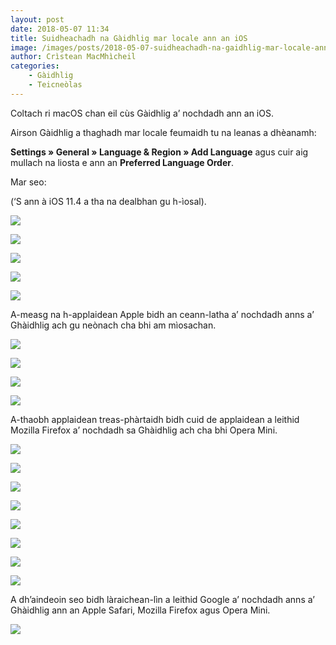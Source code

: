 ```yaml
---
layout: post
date: 2018-05-07 11:34
title: Suidheachadh na Gàidhlig mar locale ann an iOS
image: /images/posts/2018-05-07-suidheachadh-na-gaidhlig-mar-locale-ann-an-ios.png
author: Crìstean MacMhìcheil
categories:
    - Gàidhlig
    - Teicneòlas
---
```


Coltach ri macOS chan eil cùs Gàidhlig a’ nochdadh ann an iOS.

Airson Gàidhlig a thaghadh mar locale feumaidh tu na leanas a dhèanamh:

**Settings » General » Language &amp; Region » Add Language** agus cuir aig mullach na liosta e ann an **Preferred Language Order**.

Mar seo:

(‘S ann à iOS 11.4 a tha na dealbhan gu h-ìosal).

![](/images/posts/2018-05-07-suidheachadh-na-gaidhlig-mar-locale-ann-an-ios-img-01.png)

![](/images/posts/2018-05-07-suidheachadh-na-gaidhlig-mar-locale-ann-an-ios-img-02.png)

![](/images/posts/2018-05-07-suidheachadh-na-gaidhlig-mar-locale-ann-an-ios-img-03.png)

![](/images/posts/2018-05-07-suidheachadh-na-gaidhlig-mar-locale-ann-an-ios-img-04.png)

![](/images/posts/2018-05-07-suidheachadh-na-gaidhlig-mar-locale-ann-an-ios-img-05.png)

A-measg na h-applaidean Apple bidh an ceann-latha a’ nochdadh anns a’ Ghàidhlig ach gu neònach cha bhi am mìosachan.

![](/images/posts/2018-05-07-suidheachadh-na-gaidhlig-mar-locale-ann-an-ios-img-06.png)

![](/images/posts/2018-05-07-suidheachadh-na-gaidhlig-mar-locale-ann-an-ios-img-07.png)

![](/images/posts/2018-05-07-suidheachadh-na-gaidhlig-mar-locale-ann-an-ios-img-08.png)

![](/images/posts/2018-05-07-suidheachadh-na-gaidhlig-mar-locale-ann-an-ios-img-09.png)

A-thaobh applaidean treas-phàrtaidh bidh cuid de applaidean a leithid Mozilla Firefox a’ nochdadh sa Ghàidhlig ach cha bhi Opera Mini.

![](/images/posts/2018-05-07-suidheachadh-na-gaidhlig-mar-locale-ann-an-ios-img-11.png)

![](/images/posts/2018-05-07-suidheachadh-na-gaidhlig-mar-locale-ann-an-ios-img-12.png)

![](/images/posts/2018-05-07-suidheachadh-na-gaidhlig-mar-locale-ann-an-ios-img-13.png)

![](/images/posts/2018-05-07-suidheachadh-na-gaidhlig-mar-locale-ann-an-ios-img-14.png)

![](/images/posts/2018-05-07-suidheachadh-na-gaidhlig-mar-locale-ann-an-ios-img-15.png)

![](/images/posts/2018-05-07-suidheachadh-na-gaidhlig-mar-locale-ann-an-ios-img-16.png)

![](/images/posts/2018-05-07-suidheachadh-na-gaidhlig-mar-locale-ann-an-ios-img-17.png)

![](/images/posts/2018-05-07-suidheachadh-na-gaidhlig-mar-locale-ann-an-ios-img-18.png)

A dh’aindeoin seo bidh làraichean-lìn a leithid Google a’ nochdadh anns a’ Ghàidhlig ann an Apple Safari, Mozilla Firefox agus Opera Mini.

![](/images/posts/2018-05-07-suidheachadh-na-gaidhlig-mar-locale-ann-an-ios-img-10.png)
